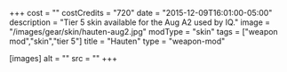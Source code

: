 +++
cost = ""
costCredits = "720"
date = "2015-12-09T16:01:00-05:00"
description = "Tier 5 skin available for the Aug A2 used by IQ."
image = "/images/gear/skin/hauten-aug2.jpg"
modType = "skin"
tags = ["weapon mod","skin","tier 5"]
title = "Hauten"
type = "weapon-mod"

[images]
  alt = ""
  src = ""
+++
